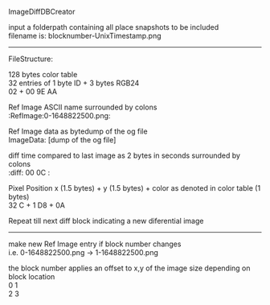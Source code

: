 ImageDiffDBCreator  

input a folderpath containing all place snapshots to be included  
filename is: blocknumber-UnixTimestamp.png

---

FileStructure:  

128 bytes color table  
32 entries of 1 byte ID + 3 bytes RGB24  
02 + 00 9E AA  
  
Ref Image ASCII name surrounded by colons  
:RefImage:0-1648822500.png:  
  
Ref Image data as bytedump of the og file  
ImageData: [dump of the og file]  
  
diff time compared to last image as 2 bytes in seconds surrounded by colons  
:diff: 00 0C :  
  
Pixel Position x (1.5 bytes) + y (1.5 bytes) + color as denoted in color table (1 bytes)  
32 C + 1 D8 + 0A  
  
Repeat till next diff block indicating a new diferential image

---

make new Ref Image entry if block number changes  
i.e. 0-1648822500.png -> 1-1648822500.png  

the block number applies an offset to x,y of the image size depending on block location  
0 1  
2 3
